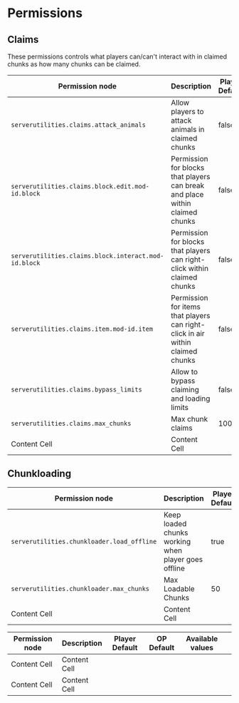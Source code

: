 # Permissions

## Claims
These permissions controls what players can/can't interact with in claimed chunks as how many chunks can be claimed.

| Permission node                                      | Description                                                                    | Player Default | OP Default | Available values |
|------------------------------------------------------|--------------------------------------------------------------------------------|----------------|------------|------------------|
| `serverutilities.claims.attack_animals`              | Allow players to attack animals in claimed chunks                              | false          | true       | true/false       |
| `serverutilities.claims.block.edit.mod-id.block`     | Permission for blocks that players can break and place within claimed chunks   | false          | true       | true/false       |
| `serverutilities.claims.block.interact.mod-id.block` | Permission for blocks that players can right-click within claimed chunks       | false          | true       | true/false       |
| `serverutilities.claims.item.mod-id.item`            | Permission for items that players can right-click in air within claimed chunks | false          | true       | true/false       |
| `serverutilities.claims.bypass_limits`               | Allow to bypass claiming and loading limits                                    | false          | true       | true/false       |
| `serverutilities.claims.max_chunks`                  | Max chunk claims                                                               | 100            | 1000       | 0-30000          |
| Content Cell                                         | Content Cell                                                                   |                |            |                  |


## Chunkloading

| Permission node                            | Description                                         | Player Default | OP Default | Available values |
|--------------------------------------------|-----------------------------------------------------|----------------|------------|------------------|
| `serverutilities.chunkloader.load_offline` | Keep loaded chunks working when player goes offline | true           | true       | true/false       |
| `serverutilities.chunkloader.max_chunks`   | Max Loadable Chunks                                 | 50             | 64         | true/false       |
| Content Cell                               | Content Cell                                        |                |            |                  |

| Permission node | Description  | Player Default | OP Default | Available values | |
|-----------------|--------------|----------------|------------|------------------|-|
| Content Cell    | Content Cell |                |            |                  | |
| Content Cell    | Content Cell |                |            |                  | |